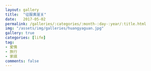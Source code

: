 ```yaml
---
layout: gallery
title:  "征服黄崖关"
date:   2017-05-02
permalink: /galleries/:categories/:month-:day-:year/:title.html
img: "/assets/img/galleries/huangyaguan.jpg"
gallery: true
categories: [life]
tag:
- 爱情
- 旅行
- 家祺
comments: false
---
```

